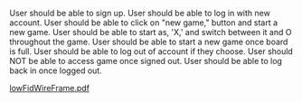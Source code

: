 User should be able to sign up.
User should be able to log in with new account.
User should be able to click on "new game," button and start a new game.
User should be able to start as, 'X,' and switch between it and O throughout the game.
User should be able to start a new game once board is full.
User should be able to log out of account if they choose.
User should NOT be able to access game once signed out.
User should be able to log back in once logged out.

[lowFidWireFrame.pdf](https://github.com/NimayNdolo/ticTacToe/files/6332515/lowFidWireFrame.pdf)
